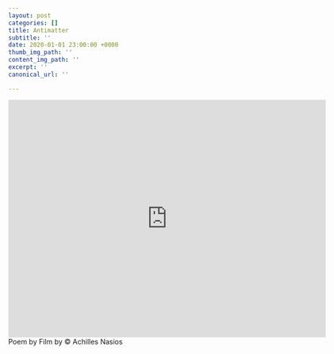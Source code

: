 ```yaml
---
layout: post
categories: []
title: Antimatter
subtitle: ''
date: 2020-01-01 23:00:00 +0000
thumb_img_path: ''
content_img_path: ''
excerpt: ''
canonical_url: ''

---
```

<iframe src="https://player.vimeo.com/video/2337249" width="640" height="480" frameborder="0" allow="autoplay; fullscreen" allowfullscreen></iframe>
Poem by Film by © Achilles Nasios